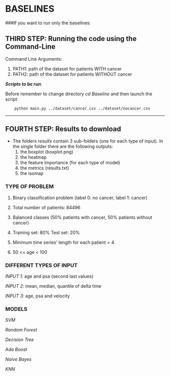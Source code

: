 # BASELINES
###If you want to run only the baselines:
## THIRD STEP: Running the code using the Command-Line
Command Line Arguments:
1. PATH1: path of the dataset for patients WITH cancer 
2. PATH2: path of the dataset for patients WITHOUT cancer

***Scripts to be run***:

Before remember to change directory *cd Baseline* and then launch the script
```bash
    python main.py ../dataset/cancer.csv ../dataset/nocancer.csv 
```
***
## FOURTH STEP: Results to download
* The folders *results* contain 3 sub-folders (one for each type of input). In the single folder there are the following outputs:
  1. the boxplot (boxplot.png)
  2. the heatmap 
  3. the feature importance (for each type of model) 
  4. the metrics (results.txt)
  5. the isomap



### TYPE OF PROBLEM

1. Binary classification problem (label 0: no cancer, label 1: cancer)

2. Total number of patients: 84496

3. Balanced classes (50% patients with cancer, 50% patients without cancer)


4. Training set: 80% Test set: 20% 


5. Minimum time series' length for each patient = 4


6. 50 <= age < 100


### DIFFERENT TYPES OF INPUT
*INPUT 1*: age and psa (second last values)

*INPUT 2*: mean, median, quantile of delta time

*INPUT 3*: age, psa and velocity 


### MODELS

*SVM*

*Random Forest*

*Decision Tree*

*Ada Boost*

*Naive Bayes*

*KNN*


